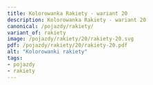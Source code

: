 ```yaml
---
title: Kolorowanka Rakiety - wariant 20
description: Kolorowanka Rakiety - wariant 20
canonical: /pojazdy/rakiety/
variant_of: rakiety
image: /pojazdy/rakiety/20/rakiety-20.svg
pdf: /pojazdy/rakiety/20/rakiety-20.pdf
alt: "Kolorowanki rakiety"
tags:
- pojazdy
- rakiety
---
```

